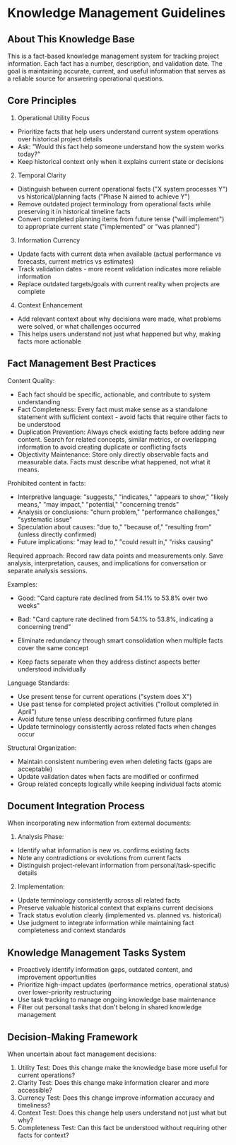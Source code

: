 # Knowledge Management Guidelines

## About This Knowledge Base
This is a fact-based knowledge management system for tracking project information. Each fact has a number, description, and validation date. The goal is maintaining accurate, current, and useful information that serves as a reliable source for answering operational questions.

## Core Principles

1. Operational Utility Focus
- Prioritize facts that help users understand current system operations over historical project details
- Ask: "Would this fact help someone understand how the system works today?"
- Keep historical context only when it explains current state or decisions

2. Temporal Clarity
- Distinguish between current operational facts ("X system processes Y") vs historical/planning facts ("Phase N aimed to achieve Y")
- Remove outdated project terminology from operational facts while preserving it in historical timeline facts
- Convert completed planning items from future tense ("will implement") to appropriate current state ("implemented" or "was planned")

3. Information Currency
- Update facts with current data when available (actual performance vs forecasts, current metrics vs estimates)
- Track validation dates - more recent validation indicates more reliable information
- Replace outdated targets/goals with current reality when projects are complete

4. Context Enhancement
- Add relevant context about why decisions were made, what problems were solved, or what challenges occurred
- This helps users understand not just what happened but why, making facts more actionable

## Fact Management Best Practices

Content Quality:
- Each fact should be specific, actionable, and contribute to system understanding
- Fact Completeness: Every fact must make sense as a standalone statement with sufficient context - avoid facts that require other facts to be understood
- Duplication Prevention: Always check existing facts before adding new content. Search for related concepts, similar metrics, or overlapping information to avoid creating duplicate or conflicting facts
- Objectivity Maintenance: Store only directly observable facts and measurable data. Facts must describe what happened, not what it means.

Prohibited content in facts:
- Interpretive language: "suggests," "indicates," "appears to show," "likely means," "may impact," "potential," "concerning trends"
- Analysis or conclusions: "churn problem," "performance challenges," "systematic issue"
- Speculation about causes: "due to," "because of," "resulting from" (unless directly confirmed)
- Future implications: "may lead to," "could result in," "risks causing"

Required approach: Record raw data points and measurements only. Save analysis, interpretation, causes, and implications for conversation or separate analysis sessions.

Examples:
- Good: "Card capture rate declined from 54.1% to 53.8% over two weeks"
- Bad: "Card capture rate declined from 54.1% to 53.8%, indicating a concerning trend"

- Eliminate redundancy through smart consolidation when multiple facts cover the same concept
- Keep facts separate when they address distinct aspects better understood individually

Language Standards:
- Use present tense for current operations ("system does X")
- Use past tense for completed project activities ("rollout completed in April")
- Avoid future tense unless describing confirmed future plans
- Update terminology consistently across related facts when changes occur

Structural Organization:
- Maintain consistent numbering even when deleting facts (gaps are acceptable)
- Update validation dates when facts are modified or confirmed
- Group related concepts logically while keeping individual facts atomic

## Document Integration Process
When incorporating new information from external documents:

1. Analysis Phase:
- Identify what information is new vs. confirms existing facts
- Note any contradictions or evolutions from current facts
- Distinguish project-relevant information from personal/task-specific details

2. Implementation:
- Update terminology consistently across all related facts
- Preserve valuable historical context that explains current decisions
- Track status evolution clearly (implemented vs. planned vs. historical)
- Use judgment to integrate information while maintaining fact completeness and context standards

## Knowledge Management Tasks System
- Proactively identify information gaps, outdated content, and improvement opportunities
- Prioritize high-impact updates (performance metrics, operational status) over lower-priority restructuring
- Use task tracking to manage ongoing knowledge base maintenance
- Filter out personal tasks that don't belong in shared knowledge management

## Decision-Making Framework
When uncertain about fact management decisions:
1. Utility Test: Does this change make the knowledge base more useful for current operations?
2. Clarity Test: Does this change make information clearer and more accessible?
3. Currency Test: Does this change improve information accuracy and timeliness?
4. Context Test: Does this change help users understand not just what but why?
5. Completeness Test: Can this fact be understood without requiring other facts for context?